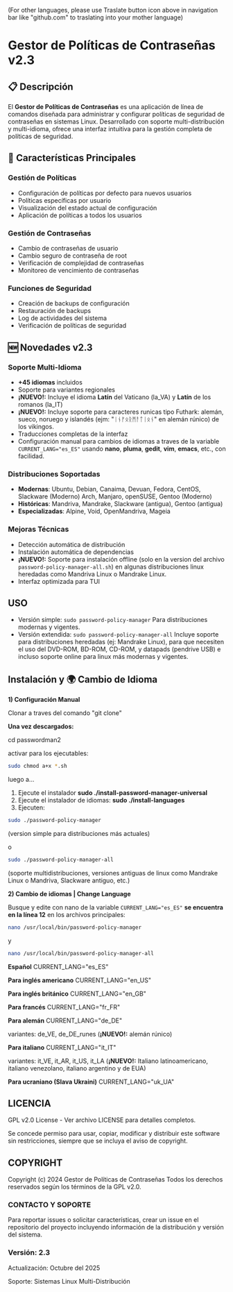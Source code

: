 (For other languages, please use Traslate button icon above in navigation bar like "github.com" to traslating into your mother language)

# Gestor de Políticas de Contraseñas v2.3

## 📋 Descripción

El **Gestor de Políticas de Contraseñas** es una aplicación de línea de comandos diseñada para administrar y configurar políticas de seguridad de contraseñas en sistemas Linux. Desarrollado con soporte multi-distribución y multi-idioma, ofrece una interfaz intuitiva para la gestión completa de políticas de seguridad.

## 🚀 Características Principales

### Gestión de Políticas
- Configuración de políticas por defecto para nuevos usuarios
- Políticas específicas por usuario
- Visualización del estado actual de configuración
- Aplicación de políticas a todos los usuarios

### Gestión de Contraseñas
- Cambio de contraseñas de usuario
- Cambio seguro de contraseña de root
- Verificación de complejidad de contraseñas
- Monitoreo de vencimiento de contraseñas

### Funciones de Seguridad
- Creación de backups de configuración
- Restauración de backups
- Log de actividades del sistema
- Verificación de políticas de seguridad

## 🆕 Novedades v2.3

### Soporte Multi-Idioma
- **+45 idiomas** incluidos
- Soporte para variantes regionales
- **¡NUEVO!:** Incluye el idioma **Latín** del Vaticano (la_VA) y **Latín** de los romanos (la_IT)
- **¡NUEVO!:** Incluye soporte para caracteres runicas tipo Futhark: alemán, sueco, noruego y islandés (ejm: "ᛁᚾᚠᛟᚱᛗᚨᛏᛁᛟᚾ" en alemán rúnico) de los vikingos.
- Traducciones completas de la interfaz
- Configuración manual para cambios de idiomas a traves de la variable `CURRENT_LANG="es_ES"` usando **nano**, **pluma**, **gedit**, **vim**, **emacs**, etc., con facilidad.

### Distribuciones Soportadas
- **Modernas**: Ubuntu, Debian, Canaima, Devuan, Fedora, CentOS, Slackware (Moderno) Arch, Manjaro, openSUSE, Gentoo (Moderno)
- **Históricas**: Mandriva, Mandrake, Slackware (antigua), Gentoo (antigua)
- **Especializadas**: Alpine, Void, OpenMandriva, Mageia

### Mejoras Técnicas
- Detección automática de distribución
- Instalación automática de dependencias
- **¡NUEVO!:** Soporte para instalación offline (solo en la version del archivo `password-policy-manager-all.sh`) en algunas distribuciones linux heredadas como Mandriva Linux o Mandrake Linux.
- Interfaz optimizada para TUI

## USO
- Versión simple: `sudo password-policy-manager` Para distribuciones modernas y vigentes.
- Versión extendida: `sudo password-policy-manager-all` Incluye soporte para distribuciones heredadas (ej: Mandrake Linux), para que necesiten el uso del DVD-ROM, BD-ROM, CD-ROM, y datapads (pendrive USB) e incluso soporte online para linux más modernas y vigentes.

## Instalación y 🌍 Cambio de Idioma

**1) Configuración Manual**

Clonar a traves del comando "git clone"

**Una vez descargados:**

cd passwordman2

activar para los ejecutables:

```bash
sudo chmod a+x *.sh
```
luego a...

1) Ejecute el instalador **sudo ./install-password-manager-universal**
2) Ejecute el instalador de idiomas: **sudo ./install-languages**
3) Ejecuten:

```bash
sudo ./password-policy-manager 
```
(version simple para distribuciones más actuales) 

o
```bash
sudo ./password-policy-manager-all 
```
(soporte multidistribuciones, versiones antiguas de linux como Mandrake Linux o Mandriva, Slackware antiguo, etc.)

**2) Cambio de idiomas | Change Language**

Busque y edite con nano de la variable `CURRENT_LANG="es_ES"` **se encuentra en la línea 12** en los archivos principales:

```bash
nano /usr/local/bin/password-policy-manager
```
y
```bash
nano /usr/local/bin/password-policy-manager-all
```

**Español**
CURRENT_LANG="es_ES" 

**Para inglés americano**
CURRENT_LANG="en_US"

**Para inglés británico**
CURRENT_LANG="en_GB"

**Para francés**
CURRENT_LANG="fr_FR"

**Para alemán**
CURRENT_LANG="de_DE"

  variantes: de_VE, de_DE_runes (**¡NUEVO!:** alemán rúnico)

**Para italiano**
CURRENT_LANG="it_IT"

   variantes: it_VE, it_AR, it_US, it_LA (**¡NUEVO!:** Italiano latinoamericano, italiano venezolano, italiano argentino y de EUA)

**Para ucraniano (Slava Ukraini)**
CURRENT_LANG="uk_UA"

## LICENCIA

GPL v2.0 License - Ver archivo LICENSE para detalles completos.

Se concede permiso para usar, copiar, modificar y distribuir este software
sin restricciones, siempre que se incluya el aviso de copyright.

## COPYRIGHT

Copyright (c) 2024 Gestor de Políticas de Contraseñas
Todos los derechos reservados según los términos de la GPL v2.0.

### CONTACTO Y SOPORTE

Para reportar issues o solicitar características, crear un issue en el
repositorio del proyecto incluyendo información de la distribución y
versión del sistema.

### Versión: 2.3
Actualización: Octubre del 2025

Soporte: Sistemas Linux Multi-Distribución
